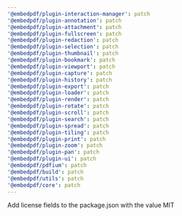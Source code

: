 ```yaml
---
'@embedpdf/plugin-interaction-manager': patch
'@embedpdf/plugin-annotation': patch
'@embedpdf/plugin-attachment': patch
'@embedpdf/plugin-fullscreen': patch
'@embedpdf/plugin-redaction': patch
'@embedpdf/plugin-selection': patch
'@embedpdf/plugin-thumbnail': patch
'@embedpdf/plugin-bookmark': patch
'@embedpdf/plugin-viewport': patch
'@embedpdf/plugin-capture': patch
'@embedpdf/plugin-history': patch
'@embedpdf/plugin-export': patch
'@embedpdf/plugin-loader': patch
'@embedpdf/plugin-render': patch
'@embedpdf/plugin-rotate': patch
'@embedpdf/plugin-scroll': patch
'@embedpdf/plugin-search': patch
'@embedpdf/plugin-spread': patch
'@embedpdf/plugin-tiling': patch
'@embedpdf/plugin-print': patch
'@embedpdf/plugin-zoom': patch
'@embedpdf/plugin-pan': patch
'@embedpdf/plugin-ui': patch
'@embedpdf/pdfium': patch
'@embedpdf/build': patch
'@embedpdf/utils': patch
'@embedpdf/core': patch
---
```


Add license fields to the package.json with the value MIT
